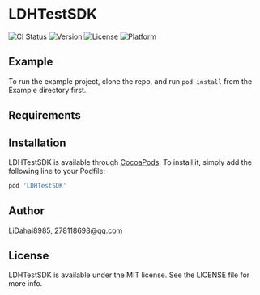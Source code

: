# LDHTestSDK

[![CI Status](https://img.shields.io/travis/LiDahai8985/LDHTestSDK.svg?style=flat)](https://travis-ci.org/LiDahai8985/LDHTestSDK)
[![Version](https://img.shields.io/cocoapods/v/LDHTestSDK.svg?style=flat)](https://cocoapods.org/pods/LDHTestSDK)
[![License](https://img.shields.io/cocoapods/l/LDHTestSDK.svg?style=flat)](https://cocoapods.org/pods/LDHTestSDK)
[![Platform](https://img.shields.io/cocoapods/p/LDHTestSDK.svg?style=flat)](https://cocoapods.org/pods/LDHTestSDK)

## Example

To run the example project, clone the repo, and run `pod install` from the Example directory first.

## Requirements

## Installation

LDHTestSDK is available through [CocoaPods](https://cocoapods.org). To install
it, simply add the following line to your Podfile:

```ruby
pod 'LDHTestSDK'
```

## Author

LiDahai8985, 278118698@qq.com

## License

LDHTestSDK is available under the MIT license. See the LICENSE file for more info.
